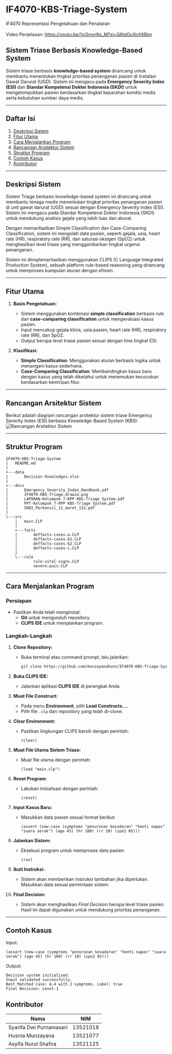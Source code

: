# IF4070-KBS-Triage-System
IF4070 Representasi Pengetahuan dan Penalaran<br><br>
Video Penjelasan: https://youtu.be/1yj3mvr8o_M?si=Q6tdGciIich1jBim

## Sistem Triase Berbasis Knowledge-Based System
Sistem triase berbasis **knowledge-based system** dirancang untuk membantu menentukan tingkat prioritas penanganan pasien di Instalasi Gawat Darurat (UGD). Sistem ini mengacu pada **Emergency Severity Index (ESI)** dan **Standar Kompetensi Dokter Indonesia (SKDI)** untuk mengelompokkan pasien berdasarkan tingkat keparahan kondisi medis serta kebutuhan sumber daya medis.

---

## Daftar Isi

1. [Deskripsi Sistem](#deskripsi-sistem)
2. [Fitur Utama](#fitur-utama)
3. [Cara Menjalankan Program](#cara-menjalankan-program)
4. [Rancangan Arsitektur Sistem](#rancangan-arsitektur-sistem)
5. [Struktur Program](#struktur-program)
6. [Contoh Kasus](#contoh-kasus)
7. [Kontributor](#kontributor)

---

## Deskripsi Sistem

Sistem Triage berbasis knowledge-based system ini dirancang untuk membantu tenaga medis menentukan tingkat prioritas penanganan pasien di unit gawat darurat (UGD) sesuai dengan Emergency Severity Index (ESI). Sistem ini mengacu pada Standar Kompetensi Dokter Indonesia (SKDI) untuk mendukung analisis gejala yang lebih luas dan akurat.

Dengan memanfaatkan Simple Classification dan Case-Comparing Classification, sistem ini mengolah data pasien, seperti gejala, usia, heart rate (HR), respiratory rate (RR), dan saturasi oksigen (SpO2) untuk menghasilkan level triase yang menggambarkan tingkat urgensi penanganan.

Sistem ini diimplementasikan menggunakan CLIPS (C Language Integrated Production System), sebuah platform rule-based reasoning yang dirancang untuk memproses kumpulan aturan dengan efisien.

---

## Fitur Utama
1. **Basis Pengetahuan:**
   - Sistem menggunakan kombinasi **simple classification** berbasis rule dan **case-comparing classification** untuk mengevaluasi kasus pasien.
   - Input mencakup gejala klinis, usia pasien, heart rate (HR), respiratory rate (RR), dan SpO2.
   - Output berupa level triase pasien sesuai dengan lima tingkat ESI.

2. **Klasifikasi:**
   - **Simple Classification**: Menggunakan aturan berbasis logika untuk menangani kasus sederhana.
   - **Case-Comparing Classification**: Membandingkan kasus baru dengan kasus yang telah diketahui untuk menemukan kecocokan berdasarkan kemiripan fitur.

---
## Rancangan Arsitektur Sistem
Berikut adalah diagram rancangan arsitektur sistem triase Emergency Severity Index (ESI) berbasis Knowledge-Based System (KBS): <br>
![Rancangan Arsitektur Sistem](docs/IF4070-KBS-Triage.drawio.png)

---
## Struktur Program
```plaintext
IF4070-KBS-Triage-System
|   README.md
|   
+---data
|       Decision Knowledges.xlsx
|       
+---docs
|       Emergency_Severity_Index_Handbook.pdf
|       IF4070-KBS-Triage.drawio.png
|       LAPORAN-Kelompok 7-RPP KBS-Triage System.pdf
|       PPT-Kelompok 7-RPP KBS-Triage System.pdf
|       SKDI_Perkonsil_11_maret_131.pdf
|       
\---src
    |   main.CLP
    |   
    +---facts
    |       deffacts-cases-a.CLP
    |       deffacts-cases-b1.CLP
    |       deffacts-cases-b2.CLP
    |       deffacts-cases-c.CLP
    |       
    \---rule
            rule-vital-signs.CLP
            severe-pain.CLP
```
---
## Cara Menjalankan Program

### Persiapan
- Pastikan Anda telah menginstal:
  - **Git** untuk mengunduh repository.
  - **CLIPS IDE** untuk menjalankan program.

### Langkah-Langkah
1. **Clone Repository:**
   - Buka terminal atau command prompt, lalu jalankan:
     ```bash
     git clone https://github.com/munzayanahusn/IF4070-KBS-Triage-System.git
     ```

2. **Buka CLIPS IDE:**
   - Jalankan aplikasi **CLIPS IDE** di perangkat Anda.

3. **Muat File Construct:**
   - Pada menu **Environment**, pilih **Load Constructs...**.
   - Pilih file `.clp` dari repository yang telah di-clone.

4. **Clear Environment:**
   - Pastikan lingkungan CLIPS bersih dengan perintah:
     ```clips
     (clear)
     ```

5. **Muat File Utama Sistem Triase:**
   - Muat file utama dengan perintah:
     ```clips
     (load "main.clp")
     ```

6. **Reset Program:**
   - Lakukan inisialisasi dengan perintah:
     ```clips
     (reset)
     ```

7. **Input Kasus Baru:**
   - Masukkan data pasien sesuai format berikut:
     ```clips
     (assert (new-case (symptoms "penurunan kesadaran" "henti napas" "suara serak") (age 45) (hr 100) (rr 10) (spo2 85)))
     ```

8. **Jalankan Sistem:**
   - Eksekusi program untuk memproses data pasien:
     ```clips
     (run)
     ```

9. **Ikuti Instruksi:**
   - Sistem akan memberikan instruksi tambahan jika diperlukan. Masukkan data sesuai permintaan sistem.

10. **Final Decision:**
    - Sistem akan menghasilkan *Final Decision* berupa level triase pasien. Hasil ini dapat digunakan untuk mendukung prioritas penanganan.

---
## Contoh Kasus
Input:
```clips
(assert (new-case (symptoms "penurunan kesadaran" "henti napas" "suara serak") (age 45) (hr 100) (rr 10) (spo2 85)))
```
Output:
```
Decision system initialized.
Input validated successfully.
Best Matched Case: A-4 with 2 symptoms. Label: true
Final Decision: Level-1
```

## Kontributor

| **Nama**                  | **NIM**     |
|---------------------------|-------------|
| Syarifa Dwi Purnamasari   | 13521018    |
| Husnia Munzayana          | 13521077    |
| Asyifa Nurul Shafira      | 13521125    |
